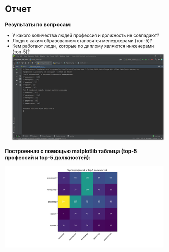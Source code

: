 # Отчет
### Результаты по вопросам:
* У какого количества людей профессия и должность не совпадают?
* Люди с каким образованием становятся менеджерами (топ-5)?
* Кем работают люди, которые по диплому являются инженерами (топ-5)?
![img.png](results.png)

### Построенная с помощью matplotlib таблица (top-5 профессий и top-5 должностей):
![img.png](Figure_1.png)
